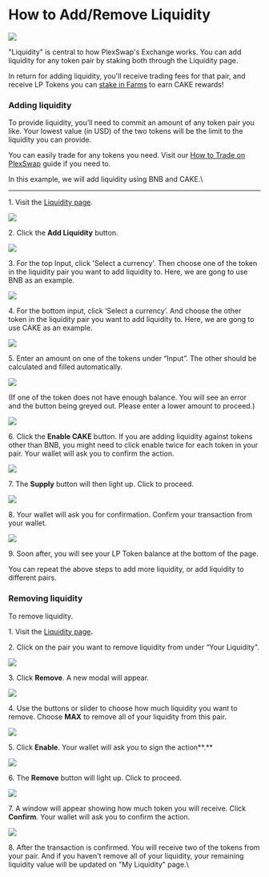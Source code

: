 # How to Add/Remove Liquidity

![](../../.gitbook/assets/how-to-add-remove-liquidity-header.png)

"Liquidity" is central to how PlexSwap's Exchange works. You can add liquidity for any token pair by staking both through the Liquidity page.

In return for adding liquidity, you'll receive trading fees for that pair, and receive LP Tokens you can [stake in Farms](https://docs.PlexSwap.finance/products/yield-farming/farms) to earn CAKE rewards!

### **Adding liquidity**

To provide liquidity, you’ll need to commit an amount of any token pair you like. Your lowest value (in USD) of the two tokens will be the limit to the liquidity you can provide.

You can easily trade for any tokens you need. Visit our [How to Trade on PlexSwap](https://docs.PlexSwap.finance/get-started/trade-guide) guide if you need to.

In this example, we will add liquidity using BNB and CAKE.\
****

1\. Visit the [Liquidity page](https://exchange.PlexSwap.finance/#/pool).

![](../../.gitbook/assets/Add\_Remove\_LP\_01.png)

2\. Click the **Add Liquidity** button.

![](../../.gitbook/assets/Add\_Remove\_LP\_02.png)

3\. For the top Input, click 'Select a currency'. Then choose one of the token in the liquidity pair you want to add liquidity to. Here, we are gong to use BNB as an example.

![](../../.gitbook/assets/Add\_Remove\_LP\_03.png)

4\. For the bottom input, click ‘Select a currency’. And choose the other token in the liquidity pair you want to add liquidity to. Here, we are gong to use CAKE as an example.

![](../../.gitbook/assets/Add\_Remove\_LP\_04.png)

5\. Enter an amount on one of the tokens under “Input”. The other should be calculated and filled automatically.

![](../../.gitbook/assets/Add\_Remove\_LP\_05.png)

(If one of the token does not have enough balance. You will see an error and the button being greyed out. Please enter a lower amount to proceed.)

![](../../.gitbook/assets/Add\_Remove\_LP\_06.png)

6\. Click the **Enable CAKE** button. If you are adding liquidity against tokens other than BNB, you might need to click enable twice for each token in your pair. Your wallet will ask you to confirm the action.

![](../../.gitbook/assets/Add\_Remove\_LP\_07.png)

7\. The **Supply** button will then light up. Click to proceed.

![](../../.gitbook/assets/Add\_Remove\_LP\_08.png)

8\. Your wallet will ask you for confirmation. Confirm your transaction from your wallet.

![](../../.gitbook/assets/Add\_Remove\_LP\_09.png)

9\. Soon after, you will see your LP Token balance at the bottom of the page.

You can repeat the above steps to add more liquidity, or add liquidity to different pairs.

### **Removing liquidity**

To remove liquidity.

1\. Visit the [Liquidity page](https://exchange.PlexSwap.finance/#/pool)**.**

2\. Click on the pair you want to remove liquidity from under “Your Liquidity".

![](../../.gitbook/assets/Add\_Remove\_LP\_10.png)

3\. Click **Remove**. A new modal will appear.

![](../../.gitbook/assets/Add\_Remove\_LP\_11.png)

4\. Use the buttons or slider to choose how much liquidity you want to remove. Choose **MAX** to remove all of your liquidity from this pair.

![](../../.gitbook/assets/Add\_Remove\_LP\_12.png)

5\. Click **Enable**. Your wallet will ask you to sign the action**.**

![](../../.gitbook/assets/Add\_Remove\_LP\_13.png)

6\. The **Remove** button will light up. Click to proceed.

![](../../.gitbook/assets/Add\_Remove\_LP\_14.png)

7\. A window will appear showing how much token you will receive. Click **Confirm**. Your wallet will ask you to confirm the action.

![](<../../.gitbook/assets/Add\_Remove\_LP\_15 (1).png>)

8\. After the transaction is confirmed. You will receive two of the tokens from your pair. And if you haven't remove all of your liquidity, your remaining liquidity value will be updated on "My Liquidity" page.\

